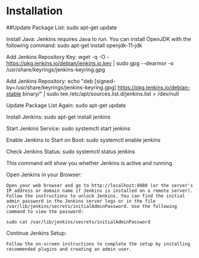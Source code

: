 # Installation
##Update Package List:
sudo apt-get update

Install Java:
Jenkins requires Java to run. You can install OpenJDK with the following command:
sudo apt-get install openjdk-11-jdk

Add Jenkins Repository Key:
wget -q -O - https://pkg.jenkins.io/debian/jenkins.io.key | sudo gpg --dearmor -o /usr/share/keyrings/jenkins-keyring.gpg

Add Jenkins Repository:
echo "deb [signed-by=/usr/share/keyrings/jenkins-keyring.gpg] https://pkg.jenkins.io/debian-stable binary/" | sudo tee /etc/apt/sources.list.d/jenkins.list > /dev/null

Update Package List Again:
sudo apt-get update

Install Jenkins:
sudo apt-get install jenkins

Start Jenkins Service:
sudo systemctl start jenkins

Enable Jenkins to Start on Boot:
sudo systemctl enable jenkins

Check Jenkins Status:
sudo systemctl status jenkins

This command will show you whether Jenkins is active and running.

Open Jenkins in your Browser:

    Open your web browser and go to http://localhost:8080 (or the server's IP address or domain name if Jenkins is installed on a remote server).
    Follow the instructions to unlock Jenkins. You can find the initial admin password in the Jenkins server logs or in the file /var/lib/jenkins/secrets/initialAdminPassword. Use the following command to view the password:

    sudo cat /var/lib/jenkins/secrets/initialAdminPassword

Continue Jenkins Setup:

    Follow the on-screen instructions to complete the setup by installing recommended plugins and creating an admin user.
